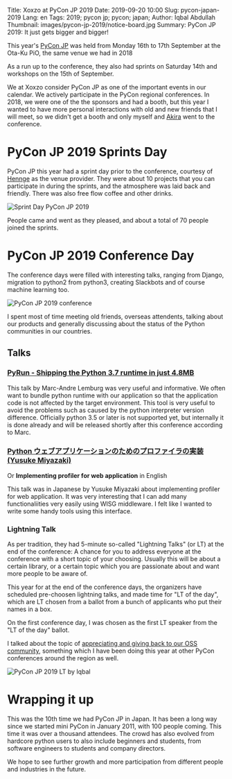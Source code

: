 Title: Xoxzo at PyCon JP 2019
Date: 2019-09-20 10:00 
Slug: pycon-japan-2019
Lang: en 
Tags: 2019; pycon jp; pycon; japan;
Author: Iqbal Abdullah
Thumbnail: images/pycon-jp-2019/notice-board.jpg
Summary: PyCon JP 2019: It just gets bigger and bigger!

This year's [PyCon JP](https://pycon.jp/2019/) was held from Monday 16th to 17th September
at the Ota-Ku PiO, the same venue we had in 2018

As a run up to the conference, they also had sprints on Saturday 14th and workshops
on the 15th of September.

We at Xoxzo consider PyCon JP as one of the important events in our calendar. We
actively participate in the PyCon regional conferences.
In 2018, we were one of the the sponsors and had a booth, but this year I wanted to
have more personal interactions with old and new friends that I will meet, so
we didn't get a booth and only myself and [Akira](https://twitter.com/anonaka)
went to the conference.

# PyCon JP 2019 Sprints Day

PyCon JP this year had a sprint day prior to the conference, courtesy of
[Hennge](https://hennge.com/jp/) as the venue provider. They were about 10
projects that you can participate in during the sprints, and the atmosphere was
laid back and friendly. There was also free flow coffee and other drinks.

![Sprint Day PyCon JP 2019]({filename}/images/pycon-jp-2019/sprint-sat-collage.jpg)

People came and went as they pleased, and about a total of 70 people joined the sprints.

# PyCon JP 2019 Conference Day

The conference days were filled with interesting talks, ranging from Django,
migration to python2 from python3, creating Slackbots and of course machine
learning too.

![PyCon JP 2019 conference]({filename}/images/pycon-jp-2019/pycon-collage-01.jpg)

I spent most of time meeting old friends, overseas attendents, talking about our
products and generally discussing about the status of the Python communities in
our countries.

## Talks

### [PyRun - Shipping the Python 3.7 runtime in just 4.8MB](https://www.youtube.com/watch?v=fU-yR5PPI58)

This talk by Marc-Andre Lemburg was very useful and informative.
We often want to bundle python runtime with our application
so that the application code is not affected by the target environment.
This tool is very useful to avoid the problems such as caused by the
python interpreter version difference.
Officially python 3.5 or later is not supported yet, but internally
it is done already and will be released shortly after this conference
according to Marc.

### [Python ウェブアプリケーションのためのプロファイラの実装(Yusuke Miyazaki)](https://www.youtube.com/watch?v=ojnVMGon5d4)

Or **Implementing profiler for web application** in English

This talk was in Japanese by Yusuke Miyazaki about implementing profiler for web application.
It was very interesting that I can add many functionaliities very easily using WISG middleware.
I felt like I wanted to write some handy tools using this interface.

### Lightning Talk

As per tradition, they had 5-minute so-called "Lightning Talks" (or LT) at the end of
the conference: A chance for you to address everyone at the conference with a
short topic of your choosing. Usually this will be about a certain library, or a
certain topic which you are passionate about and want more people to be aware
of.

This year for at the end of the conference days, the organizers have scheduled
pre-choosen lightning talks, and made time for "LT of the day", which are LT
chosen from a ballot from a bunch of applicants who put their names in a box.

On the first conference day, I was chosen as the first LT speaker from the "LT
of the day" ballot.

I talked about the topic of [appreciating and giving back to our OSS
community](https://www.slideshare.net/xoxzo/pycon-jp-2019-lt),
something which I have been doing this year at other PyCon conferences around
the region as well.

![PyCon JP 2019 LT by Iqbal]({filename}/images/pycon-jp-2019/lt-iqbal-collage.jpg)

# Wrapping it up

This was the 10th time we had PyCon JP in Japan. It has been a long way since
we started mini PyCon in January 2011, with 100 people coming. This time it was
over a thousand attendees. The crowd has also evolved from hardcore python users
to also include beginners and students, from software engineers to students and
company directors.

We hope to see further growth and more participation from different people and
industries in the future.
